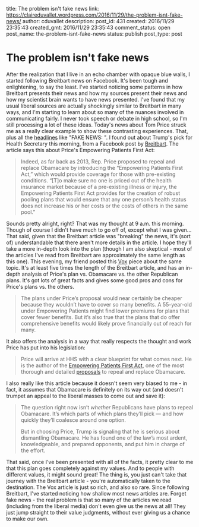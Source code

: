 title: The problem isn't fake news
link: https://claireduvallet.wordpress.com/2016/11/29/the-problem-isnt-fake-news/
author: cduvallet
description: 
post_id: 431
created: 2016/11/29 23:35:43
created_gmt: 2016/11/29 23:35:43
comment_status: open
post_name: the-problem-isnt-fake-news
status: publish
post_type: post

# The problem isn't fake news

After the realization that I live in an echo chamber with opaque blue walls, I started following Breitbart news on Facebook. It's been tough and enlightening, to say the least. I've started noticing some patterns in how Breitbart presents their news and how my sources present their news and how my scientist brain wants to have news presented. I've found that my usual liberal sources are actually shockingly similar to Breitbart in many ways, and I'm starting to learn about so many of the nuances involved in communicating fairly. I never took speech or debate in high school, so I'm still processing a lot of these ideas. Today's news about Tom Price struck me as a really clear example to show these contrasting experiences. That, plus all the [headlines](https://www.facebook.com/Breitbart/posts/10158130092380354?match=YnJlaXRiYXJ0LGZha2UgbmV3cw%3D%3D) like "FAKE NEWS: <deliberate manipulation or mis-interpretation of real news>".  I found out about Trump's pick for Health Secretary this morning, from a Facebook post by [Breitbart](http://www.breitbart.com/big-government/2016/11/28/report-obamacare-critic-tom-price-to-be-trumps-selection-for-health-secretary/). The article says this about Price's Empowering Patients First Act: 

> Indeed, as far back as 2013, Rep. Price proposed to repeal and replace Obamacare by introducing the “Empowering Patients First Act,” which would provide coverage for those with pre-existing conditions. “[T]o make sure no one is priced out of the health insurance market because of a pre-existing illness or injury, the Empowering Patients First Act provides for the creation of robust pooling plans that would ensure that any one person’s health status does not increase his or her costs or the costs of others in the same pool.”

Sounds pretty alright, right? That was my thought at 9 a.m. this morning. Though of course I didn't have much to go off of, except what I was given... That said, given that the Breitbart article was "breaking" the news, it's (sort of) understandable that there aren't more details in the article. I hope they'll take a more in-depth look into the plan (though I am also skeptical - most of the articles I've read from Breitbart are approximately the same length as this one). This evening, my friend posted this [Vox](http://www.vox.com/2016/11/28/13772342/trump-tom-price-obamacare) piece about the same topic. It's at least five times the length of the Breitbart article, and has an in-depth analysis of Price's plan vs. Obamacare vs. the other Republican plans. It's got lots of great facts and gives some good pros and cons for Price's plans vs. the others. 

> The plans under Price’s proposal would near certainly be cheaper because they wouldn’t have to cover so many benefits. A 55-year-old under Empowering Patients might find lower premiums for plans that cover fewer benefits. But it’s also true that the plans that do offer comprehensive benefits would likely prove financially out of reach for many.

It also offers the analysis in a way that really respects the thought and work Price has put into his legislation: 

> Price will arrive at HHS with a clear blueprint for what comes next. He is the author of the [Empowering Patients First Act](http://tomprice.house.gov/sites/tomprice.house.gov/files/HR%202300%20Empowering%20Patients%20First%20Act%202015.pdf), one of the most thorough and detailed [proposals](http://www.vox.com/2016/11/17/13626438/obamacare-replacement-plans-comparison) to repeal and replace Obamacare.

I also really like this article because it doesn't seem very biased to me - in fact, it assumes that Obamacare is definitely on its way out (and doesn't trumpet an appeal to the liberal masses to come out and save it): 

> The question right now isn’t _whether_ Republicans have plans to repeal Obamacare. It’s which parts of which plans they’ll pick — and how quickly they’ll coalesce around one option.
> 
> But in choosing Price, Trump is signaling that he is serious about dismantling Obamacare. He has found one of the law’s most ardent, knowledgeable, and prepared opponents, and put him in charge of the effort.

That said, once I've been presented with all of the facts, it pretty clear to me that this plan goes completely against my values. And to people with different values, it might sound great! The thing is, you just can't take that journey with the Breitbart article - you're automatically taken to the destination. The Vox article is just so rich, and also so rare. Since following Breitbart, I've started noticing how shallow most news articles are. Forget fake news - the real problem is that so many of the articles we read (including from the liberal media) don't even give us the news at all! They just jump straight to their value judgments, without ever giving us a chance to make our own.